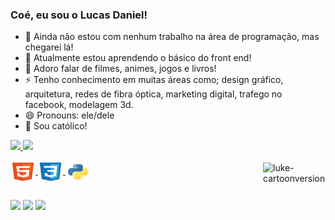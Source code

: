 ### Coé, eu sou o Lucas Daniel!

- 🔭 Ainda não estou com nenhum trabalho na área de programação, mas chegarei lá!
- 🌱 Atualmente estou aprendendo o básico do front end! 
- 💬 Adoro falar de filmes, animes, jogos e livros!
- ⚡ Tenho conhecimento em muitas áreas como; design gráfico, arquitetura, redes de fibra óptica, marketing digital, trafego no facebook, modelagem 3d.
- 😄 Pronouns: ele/dele
- 🙌 Sou católico!

<div>
<a href="https://github.com/lukeddev">
<img height="150em" src="https://github-readme-stats.vercel.app/api?username=lukeddev&show_icons=true&theme=vue-dark"/>
<img height="150em" src="https://github-readme-stats.vercel.app/api/top-langs/?username=lukeddev&layout=compact&langs_count=7&theme=vue-dark"/> 
</div>

<div style="display: inline_block"><br>
  <img align="center" alt="luke-HTML" height="30" width="40" src="https://raw.githubusercontent.com/devicons/devicon/master/icons/html5/html5-original.svg">
  <img align="center" alt="luke-CSS" height="30" width="40" src="https://raw.githubusercontent.com/devicons/devicon/master/icons/css3/css3-original.svg">
  <img align="center" alt="luke-Python" height="30" width="40" src="https://raw.githubusercontent.com/devicons/devicon/master/icons/python/python-original.svg">
  <img align="right" alt="luke-cartoonversion" height="100" width="100" src="https://imgur.com/a/2BdJzgn">
</div>

##

<div> 
  <a href="https://www.instagram.com/lucasdaniel.ps/" target="_blank"><img src="https://img.shields.io/badge/-Instagram-%23E4405F?style=for-the-badge&logo=instagram&logoColor=white" target="_blank"></a>
  <a href = "mailto:lucasd.dev@gmail.com"><img src="https://img.shields.io/badge/-Gmail-%23333?style=for-the-badge&logo=gmail&logoColor=white" target="_blank"></a>
  <a href="https://www.linkedin.com/in/lucasdanielps/" target="_blank"><img src="https://img.shields.io/badge/-LinkedIn-%230077B5?style=for-the-badge&logo=linkedin&logoColor=white" target="_blank"></a> 
</div>

